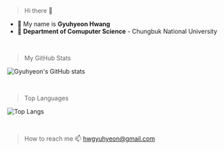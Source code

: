 > Hi there 👋
* 🧑 My name is **Gyuhyeon Hwang**
* 🌱 **Department of Comuputer Science** - Chungbuk National University

<br/>

> My GitHub Stats
> 
![Gyuhyeon's GitHub stats](https://github-readme-stats.vercel.app/api?username=hgyuhyeon&show_icons=true&theme=nightowl)

<br/>


> Top Languages
> 
![Top Langs](https://github-readme-stats.vercel.app/api/top-langs/?username=hgyuhyeon&langs_count=8&layout=compact&theme=nightowl)

<br/>

> How to reach me
📫 hwgyuhyeon@gmail.com


<!--
**hgyuhyeon/hgyuhyeon** is a ✨ _special_ ✨ repository because its `README.md` (this file) appears on your GitHub profile.

Here are some ideas to get you started:

- 🔭 I’m currently working on ...
- 🌱 I’m currently learning ...
- 👯 I’m looking to collaborate on ...
- 🤔 I’m looking for help with ...
- 💬 Ask me about ...
- 📫 How to reach me: ...
- 😄 Pronouns: ...
- ⚡ Fun fact: ...
-->
